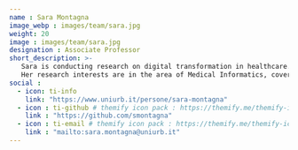 ```yaml
---
name : Sara Montagna
image_webp : images/team/sara.jpg
weight: 20
image : images/team/sara.jpg
designation : Associate Professor
short_description: >-
   Sara is conducting research on digital transformation in healthcare.
   Her research interests are in the area of Medical Informatics, covering different areas, from AI-application to Internet of Medical Things and Digital Twins.
social :
  - icon: ti-info
    link: "https://www.uniurb.it/persone/sara-montagna"
  - icon : ti-github # themify icon pack : https://themify.me/themify-icons
    link : "https://github.com/smontagna"
  - icon : ti-email # themify icon pack : https://themify.me/themify-icons
    link : "mailto:sara.montagna@uniurb.it"
---
```


